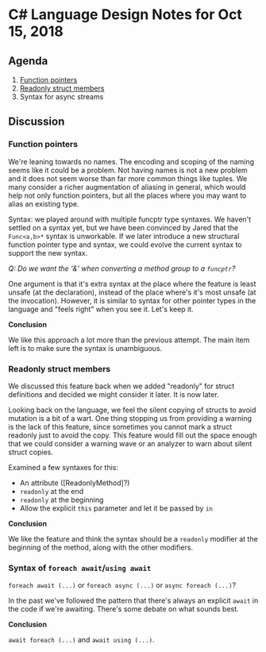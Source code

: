 
# C# Language Design Notes for Oct 15, 2018

## Agenda

1. [Function pointers](https://github.com/dotnet/csharplang/blob/master/proposals/function-pointers.md)
2. [Readonly struct members](https://github.com/dotnet/csharplang/issues/1710)
3. Syntax for async streams

## Discussion

### Function pointers

We're leaning towards no names. The encoding and scoping of the naming seems
like it could be a problem. Not having names is not a new problem and it does
not seem worse than far more common things like tuples. We many consider a
richer augmentation of aliasing in general, which would help not only
function pointers, but all the places where you may want to alias an existing
type.

Syntax: we played around with multiple funcptr type syntaxes. We haven't
settled on a syntax yet, but we have been convinced by Jared that the
`Func<a,b>*` syntax is unworkable. If we later introduce a new structural
function pointer type and syntax, we could evolve the current syntax to
support the new syntax.

*Q: Do we want the '&' when converting a method group to a `funcptr`?*

One argument is that it's extra syntax at the place where the feature is
least unsafe (at the declaration), instead of the place where's it's most
unsafe (at the invocation). However, it is similar to syntax for other
pointer types in the language and "feels right" when you see it. Let's keep
it.

**Conclusion**

We like this approach a lot more than the previous attempt. The main item
left is to make sure the syntax is unambiguous.

### Readonly struct members

We discussed this feature back when we added "readonly" for struct
definitions and decided we might consider it later. It is now later.

Looking back on the language, we feel the silent copying of structs to avoid
mutation is a bit of a wart. One thing stopping us from providing a warning
is the lack of this feature, since sometimes you cannot mark a struct
readonly just to avoid the copy. This feature would fill out the space enough
that we could consider a warning wave or an analyzer to warn about silent
struct copies.

Examined a few syntaxes for this:

- An attribute ([ReadonlyMethod]?)
- `readonly` at the end
- `readonly` at the beginning
- Allow the explicit `this` parameter and let it be passed by `in`

**Conclusion**

We like the feature and think the syntax should be a `readonly` modifier at
the beginning of the method, along with the other modifiers.

### Syntax of `foreach await`/`using await`

`foreach await (...)` or `foreach async (...)` or `async foreach (...)`?

In the past we've followed the pattern that there's always an explicit
`await` in the code if we're awaiting. There's some debate on what sounds
best.

**Conclusion**

`await foreach (...)` and `await using (...)`.
